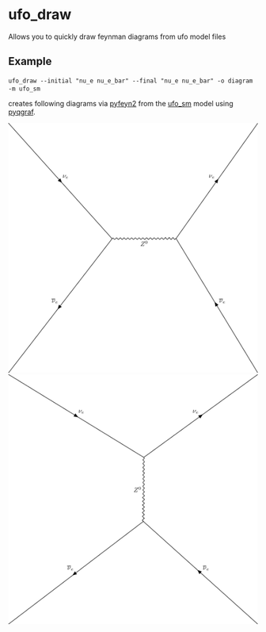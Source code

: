 # ufo_draw

Allows you to quickly draw feynman diagrams from ufo model files

## Example

```
ufo_draw --initial "nu_e nu_e_bar" --final "nu_e nu_e_bar" -o diagram -m ufo_sm
```
creates following diagrams via [pyfeyn2](https://github.com/APN-Pucky/pyfeyn2) from the [ufo_sm](https://github.com/APN-Pucky/ufo_sm) model using [pyqgraf](https://github.com/APN-Pucky/pyqgraf).

![diag0](./img/diagram_0.png)
![diag1](./img/diagram_1.png)
